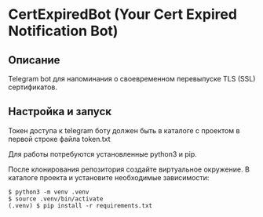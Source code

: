 # CertExpiredBot (Your Cert Expired Notification Bot)

## Описание
Telegram bot для напоминания о своевременном перевыпуске TLS (SSL)
сертификатов.

## Настройка и запуск
Токен доступа к telegram боту должен быть в каталоге с проектом в
первой строке файла token.txt

Для работы потребуются установленные python3 и pip.

После клонирования репозитория создайте виртуальное окружение.
В каталоге проекта и установите необходимые зависимости:
```shell
$ python3 -m venv .venv
$ source .venv/bin/activate
(.venv) $ pip install -r requirements.txt
```
